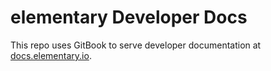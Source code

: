 # elementary Developer Docs

This repo uses GitBook to serve developer documentation at [docs.elementary.io](https://docs.elementary.io).
